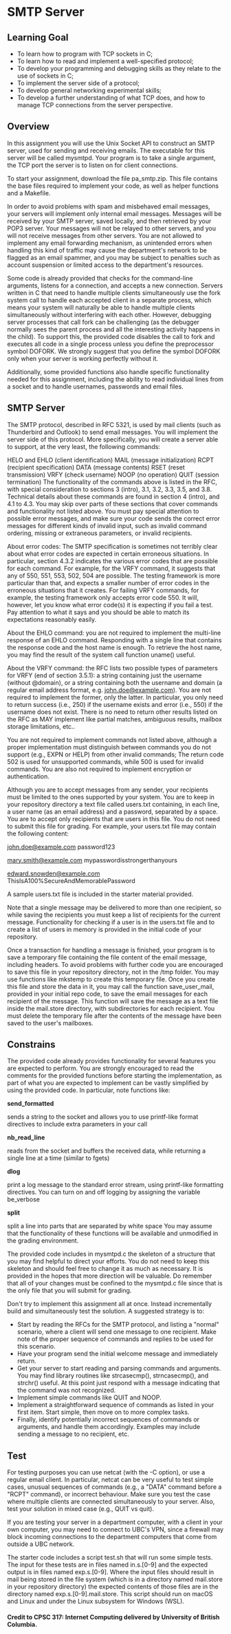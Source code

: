 # SMTP Server

## Learning Goal
- To learn how to program with TCP sockets in C;
- To learn how to read and implement a well-specified protocol;
- To develop your programming and debugging skills as they relate to the use of sockets in C;
- To implement the server side of a protocol;
- To develop general networking experimental skills;
- To develop a further understanding of what TCP does, and how to manage TCP connections from the server perspective.

## Overview
In this assignment you will use the Unix Socket API to construct an SMTP server, used for sending and receiving emails. The executable for this server will be called mysmtpd. Your program is to take a single argument, the TCP port the server is to listen on for client connections.

To start your assignment, download the file pa_smtp.zip. This file contains the base files required to implement your code, as well as helper functions and a Makefile.

In order to avoid problems with spam and misbehaved email messages, your servers will implement only internal email messages. Messages will be received by your SMTP server, saved locally, and then retrieved by your POP3 server. Your messages will not be relayed to other servers, and you will not receive messages from other servers. You are not allowed to implement any email forwarding mechanism, as unintended errors when handling this kind of traffic may cause the department's network to be flagged as an email spammer, and you may be subject to penalties such as account suspension or limited access to the department's resources.

Some code is already provided that checks for the command-line arguments, listens for a connection, and accepts a new connection. Servers written in C that need to handle multiple clients simultaneously use the fork system call to handle each accepted client in a separate process, which means your system will naturally be able to handle multiple clients simultaneously without interfering with each other. However, debugging server processes that call fork can be challenging (as the debugger normally sees the parent process and all the interesting activity happens in the child). To support this, the provided code disables the call to fork and executes all code in a single process unless you define the preprocessor symbol DOFORK. We strongly suggest that you define the symbol DOFORK only when your server is working perfectly without it.

Additionally, some provided functions also handle specific functionality needed for this assignment, including the ability to read individual lines from a socket and to handle usernames, passwords and email files.

## SMTP Server
The SMTP protocol, described in RFC 5321, is used by mail clients (such as Thunderbird and Outlook) to send email messages. You will implement the server side of this protocol. More specifically, you will create a server able to support, at the very least, the following commands:

HELO and EHLO (client identification)
MAIL (message initialization)
RCPT (recipient specification)
DATA (message contents)
RSET (reset transmission)
VRFY (check username)
NOOP (no operation)
QUIT (session termination)
The functionality of the commands above is listed in the RFC, with special consideration to sections 3 (intro), 3.1, 3.2, 3.3, 3.5, and 3.8. Technical details about these commands are found in section 4 (intro), and 4.1 to 4.3. You may skip over parts of these sections that cover commands and functionality not listed above. You must pay special attention to possible error messages, and make sure your code sends the correct error messages for different kinds of invalid input, such as invalid command ordering, missing or extraneous parameters, or invalid recipients.

About error codes: The SMTP specification is sometimes not terribly clear about what error codes are expected in certain erroneous situations. In particular, section 4.3.2 indicates the various error codes that are possible for each command. For example, for the VRFY command, it suggests that any of 550, 551, 553, 502, 504 are possible. The testing framework is more particular than that, and expects a smaller number of error codes in the erroneous situations that it creates. For failing VRFY commands, for example, the testing framework only accepts error code 550. It will, however, let you know what error code(s) it is expecting if you fail a test. Pay attention to what it says and you should be able to match its expectations reasonably easily.

About the EHLO command: you are not required to implement the multi-line response of an EHLO command. Responding with a single line that contains the response code and the host name is enough. To retrieve the host name, you may find the result of the system call function uname() useful.

About the VRFY command: the RFC lists two possible types of parameters for VRFY (end of section 3.5.1): a string containing just the username (without @domain), or a string containing both the username and domain (a regular email address format, e.g. john.doe@example.com). You are not required to implement the former, only the latter. In particular, you only need to return success (i.e., 250) if the username exists and error (i.e., 550) if the username does not exist. There is no need to return other results listed on the RFC as MAY implement like partial matches, ambiguous results, mailbox storage limitations, etc..

You are not required to implement commands not listed above, although a proper implementation must distinguish between commands you do not support (e.g., EXPN or HELP) from other invalid commands; The return code 502 is used for unsupported commands, while 500 is used for invalid commands. You are also not required to implement encryption or authentication.

Although you are to accept messages from any sender, your recipients must be limited to the ones supported by your system. You are to keep in your repository directory a text file called users.txt containing, in each line, a user name (as an email address) and a password, separated by a space. You are to accept only recipients that are users in this file. You do not need to submit this file for grading. For example, your users.txt file may contain the following content:

john.doe@example.com password123

mary.smith@example.com mypasswordisstrongerthanyours

edward.snowden@example.com ThisIsA100%SecureAndMemorablePassword

A sample users.txt file is included in the starter material provided.

Note that a single message may be delivered to more than one recipient, so while saving the recipients you must keep a list of recipients for the current message. Functionality for checking if a user is in the users.txt file and to create a list of users in memory is provided in the initial code of your repository.

Once a transaction for handling a message is finished, your program is to save a temporary file containing the file content of the email message, including headers. To avoid problems with further code you are encouraged to save this file in your repository directory, not in the /tmp folder. You may use functions like mkstemp to create this temporary file. Once you create this file and store the data in it, you may call the function save_user_mail, provided in your initial repo code, to save the email messages for each recipient of the message. This function will save the message as a text file inside the mail.store directory, with subdirectories for each recipient. You must delete the temporary file after the contents of the message have been saved to the user's mailboxes.

## Constrains
The provided code already provides functionality for several features you are expected to perform. You are strongly encouraged to read the comments for the provided functions before starting the implementation, as part of what you are expected to implement can be vastly simplified by using the provided code. In particular, note functions like:

**send_formatted**

sends a string to the socket and allows you to use printf-like format directives to include extra parameters in your call

**nb_read_line**

reads from the socket and buffers the received data, while returning a single line at a time (similar to fgets)

**dlog**

print a log message to the standard error stream, using printf-like formatting directives. You can turn on and off logging by assigning the variable be_verbose

**split**

split a line into parts that are separated by white space
You may assume that the functionality of these functions will be available and unmodified in the grading environment.

The provided code includes in mysmtpd.c the skeleton of a structure that you may find helpful to direct your efforts. You do not need to keep this skeleton and should feel free to change it as much as necessary. It is provided in the hopes that more direction will be valuable. Do remember that all of your changes must be confined to the mysmtpd.c file since that is the only file that you will submit for grading.

Don't try to implement this assignment all at once. Instead incrementally build and simultaneously test the solution. A suggested strategy is to:

- Start by reading the RFCs for the SMTP protocol, and listing a "normal" scenario, where a client will send one message to one recipient. Make note of the proper sequence of commands and replies to be used for this scenario.
- Have your program send the initial welcome message and immediately return.
- Get your server to start reading and parsing commands and arguments. You may find library routines like strcasecmp(), strncasecmp(), and strchr() useful. At this point just respond with a message indicating that the command was not recognized.
- Implement simple commands like QUIT and NOOP.
- Implement a straightforward sequence of commands as listed in your first item. Start simple, then move on to more complex tasks.
- Finally, identify potentially incorrect sequences of commands or arguments, and handle them accordingly. Examples may include sending a message to no recipient, etc.

## Test
For testing purposes you can use netcat (with the -C option), or use a regular email client. In particular, netcat can be very useful to test simple cases, unusual sequences of commands (e.g., a "DATA" command before a "RCPT" command), or incorrect behaviour. Make sure you test the case where multiple clients are connected simultaneously to your server. Also, test your solution in mixed case (e.g., QUIT vs quit).

If you are testing your server in a department computer, with a client in your own computer, you may need to connect to UBC's VPN, since a firewall may block incoming connections to the department computers that come from outside a UBC network.

The starter code includes a script test.sh that will run some simple tests. The input for these tests are in files named in.s.[0-9] and the expected output is in files named exp.s.[0-9]. Where the input files should result in mail being stored in the file system (which is in a directory named mail.store in your repository directory) the expected contents of those files are in the directory named exp.s.[0-9].mail.store. This script should run on macOS and Linux and under the Linux subsystem for Windows (WSL).


#### Credit to CPSC 317: Internet Computing delivered by University of British Columbia.
